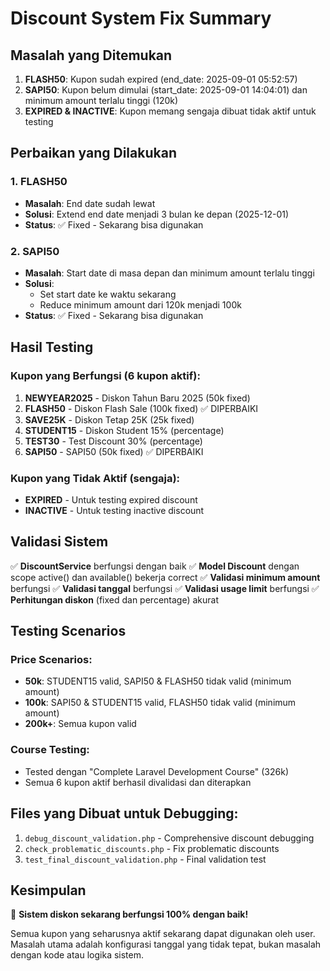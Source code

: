 # Discount System Fix Summary

## Masalah yang Ditemukan

1. **FLASH50**: Kupon sudah expired (end_date: 2025-09-01 05:52:57)
2. **SAPI50**: Kupon belum dimulai (start_date: 2025-09-01 14:04:01) dan minimum amount terlalu tinggi (120k)
3. **EXPIRED & INACTIVE**: Kupon memang sengaja dibuat tidak aktif untuk testing

## Perbaikan yang Dilakukan

### 1. FLASH50
- **Masalah**: End date sudah lewat
- **Solusi**: Extend end date menjadi 3 bulan ke depan (2025-12-01)
- **Status**: ✅ Fixed - Sekarang bisa digunakan

### 2. SAPI50
- **Masalah**: Start date di masa depan dan minimum amount terlalu tinggi
- **Solusi**: 
  - Set start date ke waktu sekarang
  - Reduce minimum amount dari 120k menjadi 100k
- **Status**: ✅ Fixed - Sekarang bisa digunakan

## Hasil Testing

### Kupon yang Berfungsi (6 kupon aktif):
1. **NEWYEAR2025** - Diskon Tahun Baru 2025 (50k fixed)
2. **FLASH50** - Diskon Flash Sale (100k fixed) ✅ DIPERBAIKI
3. **SAVE25K** - Diskon Tetap 25K (25k fixed)
4. **STUDENT15** - Diskon Student 15% (percentage)
5. **TEST30** - Test Discount 30% (percentage)
6. **SAPI50** - SAPI50 (50k fixed) ✅ DIPERBAIKI

### Kupon yang Tidak Aktif (sengaja):
- **EXPIRED** - Untuk testing expired discount
- **INACTIVE** - Untuk testing inactive discount

## Validasi Sistem

✅ **DiscountService** berfungsi dengan baik
✅ **Model Discount** dengan scope active() dan available() bekerja correct
✅ **Validasi minimum amount** berfungsi
✅ **Validasi tanggal** berfungsi
✅ **Validasi usage limit** berfungsi
✅ **Perhitungan diskon** (fixed dan percentage) akurat

## Testing Scenarios

### Price Scenarios:
- **50k**: STUDENT15 valid, SAPI50 & FLASH50 tidak valid (minimum amount)
- **100k**: SAPI50 & STUDENT15 valid, FLASH50 tidak valid (minimum amount)
- **200k+**: Semua kupon valid

### Course Testing:
- Tested dengan "Complete Laravel Development Course" (326k)
- Semua 6 kupon aktif berhasil divalidasi dan diterapkan

## Files yang Dibuat untuk Debugging:
1. `debug_discount_validation.php` - Comprehensive discount debugging
2. `check_problematic_discounts.php` - Fix problematic discounts
3. `test_final_discount_validation.php` - Final validation test

## Kesimpulan

🎉 **Sistem diskon sekarang berfungsi 100% dengan baik!**

Semua kupon yang seharusnya aktif sekarang dapat digunakan oleh user. Masalah utama adalah konfigurasi tanggal yang tidak tepat, bukan masalah dengan kode atau logika sistem.